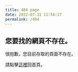 ```yaml
---
title: 404 page
date: 2022-07-31 11:54:17
permalink: /404
---
```

## 您要找的網頁不存在。

很抱歉，您目前存取的頁面不存在。

請點擊[這裡](/)回首頁。